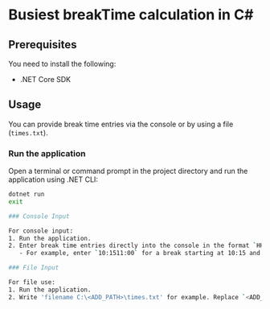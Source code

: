 # Busiest breakTime calculation in C# 

## Prerequisites

You need to install the following:
* .NET Core SDK

## Usage 

You can provide break time entries via the console or by using a file (`times.txt`).

### Run the application

Open a terminal or command prompt in the project directory and run the application using .NET CLI:
```bash
dotnet run
exit

### Console Input

For console input:
1. Run the application.
2. Enter break time entries directly into the console in the format `HH:mmHH:mm`.
   - For example, enter `10:1511:00` for a break starting at 10:15 and ending at 11:00.

### File Input

For file use:
1. Run the application.
2. Write 'filename C:\<ADD_PATH>\times.txt' for example. Replace `<ADD_PATH>` with the actual path where `times.txt` is located.
